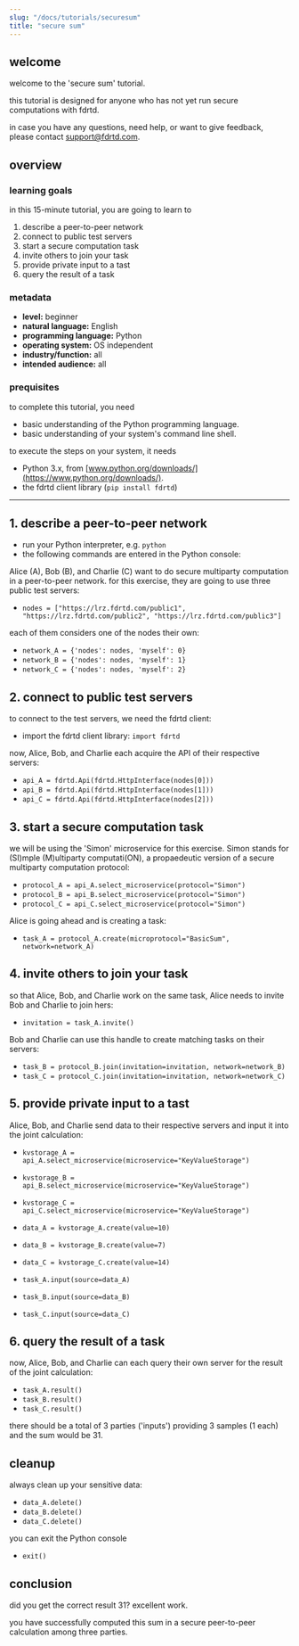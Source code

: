 ```yaml
---
slug: "/docs/tutorials/securesum"
title: "secure sum"
---
```


## welcome

welcome to the 'secure sum' tutorial.

this tutorial is designed for anyone who has not yet run secure computations with fdrtd. 

in case you have any questions, need help, or want to give feedback, please contact [support@fdrtd.com](mailto:support@fdrtd.com).

## overview

### learning goals

in this 15-minute tutorial, you are going to learn to
1. describe a peer-to-peer network
2. connect to public test servers
3. start a secure computation task
4. invite others to join your task
5. provide private input to a tast
6. query the result of a task

### metadata

* **level:** beginner
* **natural language:** English
* **programming language:** Python
* **operating system:** OS independent
* **industry/function:** all
* **intended audience:** all

### prequisites

to complete this tutorial, you need
* basic understanding of the Python programming language.
* basic understanding of your system's command line shell.

to execute the steps on your system, it needs
* Python 3.x, from [www.python.org/downloads/](https://www.python.org/downloads/).
* the fdrtd client library (`pip install fdrtd`)

---

## 1. describe a peer-to-peer network

* run your Python interpreter, e.g. `python`
* the following commands are entered in the Python console:

Alice (A), Bob (B), and Charlie (C) want to do secure multiparty computation in a peer-to-peer network.
for this exercise, they are going to use three public test servers:

* `nodes = ["https://lrz.fdrtd.com/public1", "https://lrz.fdrtd.com/public2", "https://lrz.fdrtd.com/public3"]`

each of them considers one of the nodes their own:

* `network_A = {'nodes': nodes, 'myself': 0}`
* `network_B = {'nodes': nodes, 'myself': 1}`
* `network_C = {'nodes': nodes, 'myself': 2}`

## 2. connect to public test servers

to connect to the test servers, we need the fdrtd client:

* import the fdrtd client library: `import fdrtd`

now, Alice, Bob, and Charlie each acquire the API of their respective servers:

* `api_A = fdrtd.Api(fdrtd.HttpInterface(nodes[0]))`
* `api_B = fdrtd.Api(fdrtd.HttpInterface(nodes[1]))`
* `api_C = fdrtd.Api(fdrtd.HttpInterface(nodes[2]))`

## 3. start a secure computation task

we will be using the 'Simon' microservice for this exercise. Simon stands for (SI)mple (M)ultiparty computati(ON),
a propaedeutic version of a secure multiparty computation protocol:

* `protocol_A = api_A.select_microservice(protocol="Simon")`
* `protocol_B = api_B.select_microservice(protocol="Simon")`
* `protocol_C = api_C.select_microservice(protocol="Simon")`

Alice is going ahead and is creating a task:

* `task_A = protocol_A.create(microprotocol="BasicSum", network=network_A)`

## 4. invite others to join your task

so that Alice, Bob, and Charlie work on the same task, Alice needs to invite Bob and Charlie to join hers:

* `invitation = task_A.invite()`

Bob and Charlie can use this handle to create matching tasks on their servers:

* `task_B = protocol_B.join(invitation=invitation, network=network_B)`
* `task_C = protocol_C.join(invitation=invitation, network=network_C)`

## 5. provide private input to a tast

Alice, Bob, and Charlie send data to their respective servers and input it into the joint calculation:

* `kvstorage_A = api_A.select_microservice(microservice="KeyValueStorage")`
* `kvstorage_B = api_B.select_microservice(microservice="KeyValueStorage")`
* `kvstorage_C = api_C.select_microservice(microservice="KeyValueStorage")`

* `data_A = kvstorage_A.create(value=10)`
* `data_B = kvstorage_B.create(value=7)`
* `data_C = kvstorage_C.create(value=14)`

* `task_A.input(source=data_A)`
* `task_B.input(source=data_B)`
* `task_C.input(source=data_C)`

## 6. query the result of a task

now, Alice, Bob, and Charlie can each query their own server for the result of the joint calculation:

* `task_A.result()`
* `task_B.result()`
* `task_C.result()`

there should be a total of 3 parties ('inputs') providing 3 samples (1 each) and the sum would be 31.

## cleanup

always clean up your sensitive data:

* `data_A.delete()`
* `data_B.delete()`
* `data_C.delete()`

you can exit the Python console

* `exit()`

## conclusion

did you get the correct result 31? excellent work.

you have successfully computed this sum in a secure peer-to-peer calculation among three parties.
